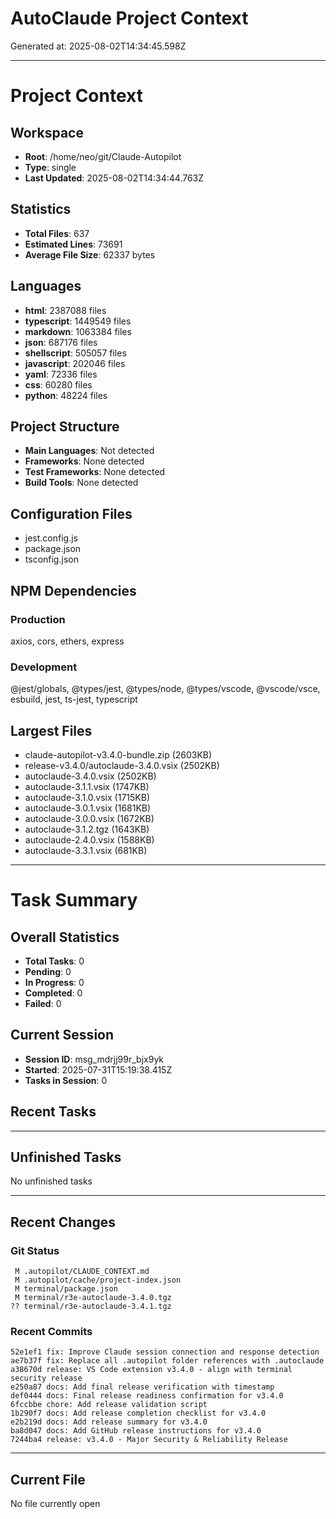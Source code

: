 # AutoClaude Project Context

Generated at: 2025-08-02T14:34:45.598Z

---

# Project Context

## Workspace
- **Root**: /home/neo/git/Claude-Autopilot
- **Type**: single
- **Last Updated**: 2025-08-02T14:34:44.763Z

## Statistics
- **Total Files**: 637
- **Estimated Lines**: 73691
- **Average File Size**: 62337 bytes

## Languages
- **html**: 2387088 files
- **typescript**: 1449549 files
- **markdown**: 1063384 files
- **json**: 687176 files
- **shellscript**: 505057 files
- **javascript**: 202046 files
- **yaml**: 72336 files
- **css**: 60280 files
- **python**: 48224 files

## Project Structure
- **Main Languages**: Not detected
- **Frameworks**: None detected
- **Test Frameworks**: None detected
- **Build Tools**: None detected

## Configuration Files
- jest.config.js
- package.json
- tsconfig.json


## NPM Dependencies
### Production
axios, cors, ethers, express

### Development
@jest/globals, @types/jest, @types/node, @types/vscode, @vscode/vsce, esbuild, jest, ts-jest, typescript


## Largest Files
- claude-autopilot-v3.4.0-bundle.zip (2603KB)
- release-v3.4.0/autoclaude-3.4.0.vsix (2502KB)
- autoclaude-3.4.0.vsix (2502KB)
- autoclaude-3.1.1.vsix (1747KB)
- autoclaude-3.1.0.vsix (1715KB)
- autoclaude-3.0.1.vsix (1681KB)
- autoclaude-3.0.0.vsix (1672KB)
- autoclaude-3.1.2.tgz (1643KB)
- autoclaude-2.4.0.vsix (1588KB)
- autoclaude-3.3.1.vsix (681KB)


---

# Task Summary

## Overall Statistics
- **Total Tasks**: 0
- **Pending**: 0
- **In Progress**: 0
- **Completed**: 0
- **Failed**: 0

## Current Session
- **Session ID**: msg_mdrjj99r_bjx9yk
- **Started**: 2025-07-31T15:19:38.415Z
- **Tasks in Session**: 0

## Recent Tasks



---

## Unfinished Tasks
No unfinished tasks

---

## Recent Changes

### Git Status
```
 M .autopilot/CLAUDE_CONTEXT.md
 M .autopilot/cache/project-index.json
 M terminal/package.json
 M terminal/r3e-autoclaude-3.4.0.tgz
?? terminal/r3e-autoclaude-3.4.1.tgz

```

### Recent Commits
```
52e1ef1 fix: Improve Claude session connection and response detection
ae7b37f fix: Replace all .autopilot folder references with .autoclaude
a38670d release: VS Code extension v3.4.0 - align with terminal security release
e250a87 docs: Add final release verification with timestamp
def0444 docs: Final release readiness confirmation for v3.4.0
6fccbbe chore: Add release validation script
1b290f7 docs: Add release completion checklist for v3.4.0
e2b219d docs: Add release summary for v3.4.0
ba8d047 docs: Add GitHub release instructions for v3.4.0
7244ba4 release: v3.4.0 - Major Security & Reliability Release

```

---

## Current File
No file currently open